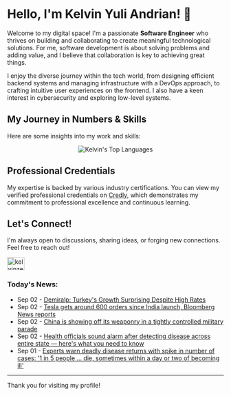 # Hello, I'm Kelvin Yuli Andrian! 👋

Welcome to my digital space! I'm a passionate **Software Engineer** who thrives on building and collaborating to create meaningful technological solutions. For me, software development is about solving problems and adding value, and I believe that collaboration is key to achieving great things.

I enjoy the diverse journey within the tech world, from designing efficient backend systems and managing infrastructure with a DevOps approach, to crafting intuitive user experiences on the frontend. I also have a keen interest in cybersecurity and exploring low-level systems.

## My Journey in Numbers & Skills

Here are some insights into my work and skills:

<p align="center">
  <img src="https://github-readme-stats.vercel.app/api/top-langs/?username=kelvinzer0&layout=compact&theme=radical" alt="Kelvin's Top Languages" />
</p>

## Professional Credentials

My expertise is backed by various industry certifications. You can view my verified professional credentials on [Credly](https://www.credly.com/users/kelvin-yuli-andrian/badges), which demonstrates my commitment to professional excellence and continuous learning.

## Let's Connect!

I'm always open to discussions, sharing ideas, or forging new connections. Feel free to reach out!

<p align="left">
    <a href="https://linkedin.com/in/kelvinzero" target="blank"><img align="center" src="https://cdn.jsdelivr.net/npm/simple-icons@3.0.1/icons/linkedin.svg" alt="kelvinzero" height="30" width="40" /></a>
</p>

### Today's News:

<!-- feed start -->
- Sep 02 - [Demiralp: Turkey's Growth Surprising Despite High Rates](https://finance.yahoo.com/video/demiralp-turkeys-growth-surprising-despite-070727633.html)
- Sep 02 - [Tesla gets around 600 orders since India launch, Bloomberg News reports](https://finance.yahoo.com/news/tesla-gets-around-600-orders-050758832.html)
- Sep 02 - [China is showing off its weaponry in a tightly controlled military parade](https://www.yahoo.com/news/articles/china-showing-off-weaponry-tightly-034712377.html)
- Sep 02 - [Health officials sound alarm after detecting disease across entire state — here's what you need to know](https://www.yahoo.com/news/articles/health-officials-sound-alarm-detecting-030000122.html)
- Sep 01 - [Experts warn deadly disease returns with spike in number of cases: '1 in 5 people … die, sometimes within a day or two of becoming ill'](https://www.yahoo.com/news/articles/experts-warn-deadly-disease-returns-235000471.html)
<!-- feed end -->

---

Thank you for visiting my profile!
